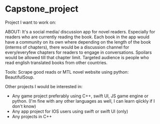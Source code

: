 # Capstone_project

Project I want to work on: 

ABOUT: It's a social media/ discussion app for novel readers. Especially for readers who are currently reading the book. Each book in the app would have a community on its own where depending on the length of the book (interms of chapters), there would be a discussion channel for every/everyfew chapters for readers to engage in conversations. Spoilars would be allowed till that chapter limit. Targeted audience is people who read english translated books from other countries.

Tools: Scrape good reads or MTL novel website using python: BeautifulSoup. 



Other projects I would be interested in:

- Any game project preferably using C++, swift UI, JS game engine or python. (I'm fine with any other languages as well, I can learn qiickly if I don't know)
- Any app project for IOS users using swift or swift UI (only)
- Any projects in C++ 
